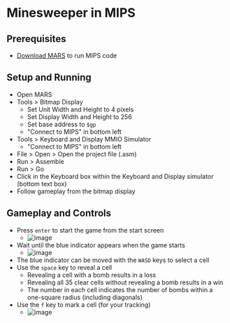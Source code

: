 # Minesweeper in MIPS

## Prerequisites
- [Download MARS](http://courses.missouristate.edu/kenvollmar/mars/) to run MIPS code

## Setup and Running
- Open MARS
- Tools > Bitmap Display 
  - Set Unit Width and Height to 4 pixels
  - Set Display Width and Height to 256
  - Set base address to `$gp`
  - "Connect to MIPS" in bottom left
- Tools > Keyboard and Display MMIO Simulator
  - "Connect to MIPS" in bottom left
- File > Open > Open the project file (.asm)
- Run > Assemble
- Run > Go
- Click in the Keyboard box within the Keyboard and Display simulator (bottom text box)
- Follow gameplay from the bitmap display

## Gameplay and Controls
- Press `enter` to start the game from the start screen
  - ![image](https://user-images.githubusercontent.com/93103123/143671801-05ee3680-3067-4c10-82e3-22fbd5677c4d.png)
- Wait until the blue indicator appears when the game starts
  - ![image](https://user-images.githubusercontent.com/93103123/143671589-cedeaf1d-90c4-491a-8e31-85369b05c288.png)
- The blue indicator can be moved with the `WASD` keys to select a cell
- Use the `space` key to reveal a cell
  - Revealing a cell with a bomb results in a loss
  - Revealing all 35 clear cells without revealing a bomb results in a win
  - The number in each cell indicates the number of bombs within a one-square radius (including diagonals)
- Use the `f` key to mark a cell (for your tracking)
  - ![image](https://user-images.githubusercontent.com/93103123/143671833-6d7027ad-c3fe-4e65-923b-8f0a2f80c322.png)

